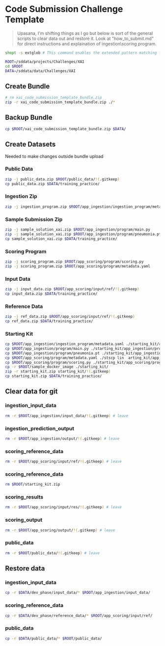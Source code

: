 # Code Submission Challenge Template

> Upasana, I'm shifting things as I go but below is sort of the general scripts to clear data out and restore it. Look at "how_to_submit.md" for direct instructions and explaination of ingestion\scoring program.

```bash
shopt -s extglob # This command enables the extended pattern matching features in Bash, allowing us to use `!(pattern)` to match everything except the specified pattern.
```
```bash
ROOT=/sddata/projects/Challenges/XAI
cd $ROOT
DATA=/sddata/data/Challenges/XAI
```

## Create Bundle
```bash
# rm xai_code_submission_template_bundle.zip
zip -r xai_code_submission_template_bundle.zip ./*
```


## Backup Bundle
```bash
cp $ROOT/xai_code_submission_template_bundle.zip $DATA/
```


## Create Datasets
Needed to make changes outside bundle upload

### Public Data
```bash
zip -j public_data.zip $ROOT/public_data/!(.gitkeep)
cp public_data.zip $DATA/training_practice/
```

### Ingestion Zip
```bash
zip -j ingestion_program.zip $ROOT/app_ingestion/ingestion_program/metadata.yaml
```

### Sample Submission Zip
```bash
zip -j sample_solution_xai.zip $ROOT/app_ingestion/program/main.py
zip -j sample_solution_xai.zip $ROOT/app_ingestion/program/pneumonia.pt
cp sample_solution_xai.zip $DATA/training_practice/
```

### Scoring Program
```bash
zip -j scoring_program.zip $ROOT/app_scoring/program/scoring.py
zip -j scoring_program.zip $ROOT/app_scoring/program/metadata.yaml
```

### Input Data
```bash
zip -j input_data.zip $ROOT/app_scoring/input/ref/!(.gitkeep)
cp input_data.zip $DATA/training_practice/
```

### Reference Data
```bash
zip -j ref_data.zip $ROOT/app_scoring/input/ref/!(.gitkeep)
cp ref_data.zip $DATA/training_practice/
```

### Starting Kit
```bash
cp $ROOT/app_ingestion/ingestion_program/metadata.yaml ./starting_kit/app_ingestion/ingestion_program/
cp $ROOT/app_ingestion/program/main.py ./starting_kit/app_ingestion/program/
cp $ROOT/app_ingestion/program/pneumonia.pt ./starting_kit/app_ingestion/program/
cp $ROOT/app_scoring/program/metadata.yaml ./stscp lin  arting_kit/app_scoring/program/
cp $ROOT/app_scoring/program/scoring.py ./starting_kit/app_scoring/program/
cp -r $ROOT/sample_docker_image ./starting_kit/
zip -r starting_kit.zip starting_kit/!(.gitkeep)
cp starting_kit.zip $DATA/training_practice/
```


## Clear data for git

### ingestion_input_data
```bash
rm -r $ROOT/app_ingestion/input_data/!(.gitkeep) # leave
```

### ingestion_prediction_output
```bash
rm -r $ROOT/app_ingestion/output/!(.gitkeep) # leave
```

### scoring_reference_data
```bash
rm -r $ROOT/app_scoring/input/ref/!(.gitkeep) # leave
```

### scoring_reference_data
```bash
rm $ROOT/starting_kit.zip
```


### scoring_results
```bash
rm -r $ROOT/app_scoring/input/res/!(.gitkeep) # leave
```

### scoring_output
```bash
rm -r $ROOT/app_scoring/output/!(.gitkeep) # leave
```

### public_data
```bash
rm -r $ROOT/public_data/!(.gitkeep) # leave
```


## Restore data

### ingestion_input_data
```bash
cp -r $DATA/dev_phase/input_data/* $ROOT/app_ingestion/input_data/
```

### scoring_reference_data
```bash
cp -r $DATA/dev_phase/reference_data/* $ROOT/app_scoring/input/ref/
```

### public_data
```bash
cp -r $DATA/public_data/* $ROOT/public_data/
```
